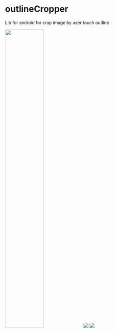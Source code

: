 # outlineCropper
Lib for android for crop image by user touch outline

<img src="http://i11.pixs.ru:/storage/4/1/1/Screenshot_5439474_17295411.png" width="50%"/>
<img src="http://i10.pixs.ru:/storage/4/1/2/Screenshot_1028636_17295412.png"/>
<img src="http://i11.pixs.ru:/storage/4/1/3/Screenshot_8283257_17295413.png"/>

